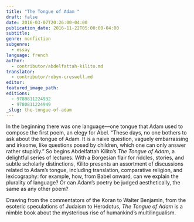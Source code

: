 ```yaml
---
title: "The Tongue of Adam "
draft: false
date: 2016-03-07T20:26:00-04:00
publication_date: 2016-11-22T05:00:00-04:00
subtitle:
genre: nonfiction
subgenre:
  - essay
language: french
author:
  - contributor/abdelfattah-kilito.md
translator:
  - contributor/robyn-creswell.md
editor:
featured_image_path:
editions:
  - 9780811224932
  - 9780811224949
_slug: the-tongue-of-adam
---
```


In the beginning there was one language—one tongue that Adam used to compose the first poem, an elegy for Abel. “These days, no one bothers to ask about the tongue of Adam. It is a naive question, vaguely embarrassing and irksome, like questions posed by children, which one can only answer rather stupidly.” So begins Abdelfattah Kilito’s _The Tongue of Adam_, a delightful series of lectures. With a Borgesian flair for riddles, stories, and subtle scholarly distinctions, Kilito presents an assortment of discussions related to Adam’s tongue, including translation, comparative religion, and lexicography: for example, how, from Babel onward, can we explain the plurality of language? Or can Adam’s poetry be judged aesthetically, the same as any other poem?

Drawing from the commentators of the Koran to Walter Benjamin, from the esoteric speculations of Judaism to Herodotus, _The Tongue of Adam_ is a nimble book about the mysterious rise of humankind’s multilingualism.

